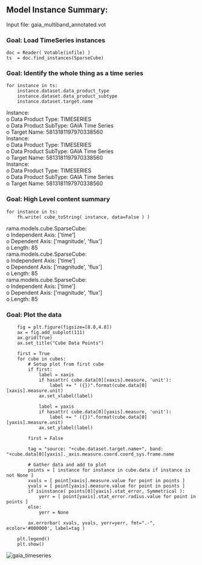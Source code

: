 ## Model Instance Summary:
Input file: gaia_multiband_annotated.vot

### Goal: Load TimeSeries instances
    doc = Reader( Votable(infile) )
    ts  = doc.find_instances(SparseCube)

### Goal: Identify the whole thing as a time series
```
for instance in ts:
    instance.dataset.data_product_type 
    instance.dataset.data_product_subtype 
    instance.dataset.target.name
```
Instance:  
  o Data Product Type: TIMESERIES  
  o Data Product SubType: GAIA Time Series  
  o Target Name: 5813181197970338560  
Instance:  
  o Data Product Type: TIMESERIES  
  o Data Product SubType: GAIA Time Series  
  o Target Name: 5813181197970338560  
Instance:  
  o Data Product Type: TIMESERIES  
  o Data Product SubType: GAIA Time Series  
  o Target Name: 5813181197970338560  

### Goal: High Level content summary
```
for instance in ts:
    fh.write( cube_toString( instance, data=False ) )
```
rama.models.cube.SparseCube:  
  o Independent Axis: ['time']  
  o Dependent Axis: ['magnitude', 'flux']  
  o Length: 85  
rama.models.cube.SparseCube:  
  o Independent Axis: ['time']  
  o Dependent Axis: ['magnitude', 'flux']  
  o Length: 85  
rama.models.cube.SparseCube:  
  o Independent Axis: ['time']  
  o Dependent Axis: ['magnitude', 'flux']  
  o Length: 85  

### Goal: Plot the data
```
    fig = plt.figure(figsize=[8.0,4.8])
    ax = fig.add_subplot(111)
    ax.grid(True)
    ax.set_title("Cube Data Points")

    first = True
    for cube in cubes:
        # Setup plot from first cube
        if first:
            label = xaxis
            if hasattr( cube.data[0][xaxis].measure, 'unit'):
                label += " ({})".format(cube.data[0][xaxis].measure.unit)
            ax.set_xlabel(label)
                
            label = yaxis
            if hasattr( cube.data[0][yaxis].measure, 'unit'):
                label += " ({})".format(cube.data[0][yaxis].measure.unit)
            ax.set_ylabel(label)
    
        first = False

        tag = "source: "+cube.dataset.target.name+", band: "+cube.data[0][yaxis]._axis.measure.coord.coord_sys.frame.name
        
        # Gather data and add to plot
        points = [ instance for instance in cube.data if instance is not None ]
        xvals = [ point[xaxis].measure.value for point in points ]
        yvals = [ point[yaxis].measure.value for point in points ]
        if isinstance( points[0][yaxis].stat_error, Symmetrical ):
            yerr = [ point[yaxis].stat_error.radius.value for point in points ]
        else:
            yerr = None

        ax.errorbar( xvals, yvals, yerr=yerr, fmt=".-", ecolor='#000000', label=tag )

    plt.legend()
    plt.show()

```  
![gaia_timeseries](https://user-images.githubusercontent.com/14201994/115455117-8bd24100-a1ef-11eb-9c20-54adfa187ba8.png)
